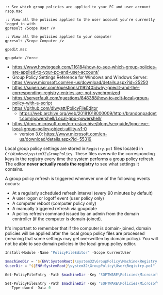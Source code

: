 ```batch
:: See which group policies are applied to your PC and user account
rsop.msc

:: View all the policies applied to the user account you’re currently logged in with
gpresult /Scope User /v

:: View all the policies applied to your computer
gpresult /Scope Computer /v

gpedit.msc

gpupdate /force
```
* https://www.howtogeek.com/116184/how-to-see-which-group-policies-are-applied-to-your-pc-and-user-account/
* Group Policy Settings Reference for Windows and Windows Server: https://www.microsoft.com/en-us/download/details.aspx?id=25250
* https://superuser.com/questions/1192405/why-gpedit-and-the-corresponding-registry-entries-are-not-synchronized
* https://serverfault.com/questions/848388/how-to-edit-local-group-policy-with-a-script
* https://github.com/dlwyatt/PolicyFileEditor
   * https://web.archive.org/web/20181018000009/http://brandonpadgett.com/powershell/Local-gpo-powershell/
* https://docs.microsoft.com/en-us/archive/blogs/secguide/lgpo-exe-local-group-policy-object-utility-v1-0
   * version 3.0: https://www.microsoft.com/en-us/download/details.aspx?id=55319

Local group policy settings are stored in `Registry.pol` files located in `C:\Windows\system32\GroupPolicy`. These files overwrite the corresponding keys in the registry every time the system performs a group policy refresh. The editor **never actually reads the registry** to see what settings it contains.

A group policy refresh is triggered whenever one of the following events occurs:

* At a regularly scheduled refresh interval (every 90 minutes by default)
* A user logon or logoff event (user policy only)
* A computer reboot (computer policy only)
* A manually triggered refresh via gpupdate
* A policy refresh command issued by an admin from the domain controller (if the computer is domain-joined).

It's important to remember that if the computer is domain-joined, domain policies will be applied after the local group policy files are processed (meaning that some settings may get overwritten by domain policy). You will not be able to see domain policies in the local group policy editor.


```powershell
Install-Module -Name "PolicyFileEditor" -Scope CurrentUser

$machineDir = "${ENV:SystemRoot}\system32\GroupPolicy\Machine\Registry.pol"
$userDir = "${ENV:SystemRoot}\system32\GroupPolicy\User\Registry.pol"

Get-PolicyFileEntry -Path $machineDir -Key "SOFTWARE\Policies\Microsoft\Windows\System" -ValueName "EnableSmartScreen"

Set-PolicyFileEntry -Path $machineDir -Key "SOFTWARE\Policies\Microsoft\Windows\System" -ValueName "EnableSmartScreen" `
  -Type dword -Data 0 
```
